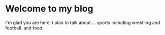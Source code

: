 # Welcome to my blog

I'm glad you are here. I plan to talk about ...
sports including wrestling and football.
and food.

